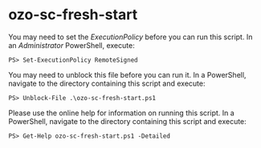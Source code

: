 # ozo-sc-fresh-start

You may need to set the _ExecutionPolicy_ before you can run this script. In an _Administrator_ PowerShell, execute:

`PS> Set-ExecutionPolicy RemoteSigned`

You may need to unblock this file before you can run it. In a PowerShell, navigate to the directory containing this script and execute:

`PS> Unblock-File .\ozo-sc-fresh-start.ps1`

Please use the online help for information on running this script. In a PowerShell, navigate to the directory containing this script and execute:

`PS> Get-Help ozo-sc-fresh-start.ps1 -Detailed`
